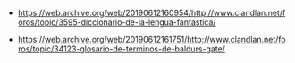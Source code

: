 - https://web.archive.org/web/20190612160954/http://www.clandlan.net/foros/topic/3595-diccionario-de-la-lengua-fantastica/


- https://web.archive.org/web/20190612161751/http://www.clandlan.net/foros/topic/34123-glosario-de-terminos-de-baldurs-gate/
